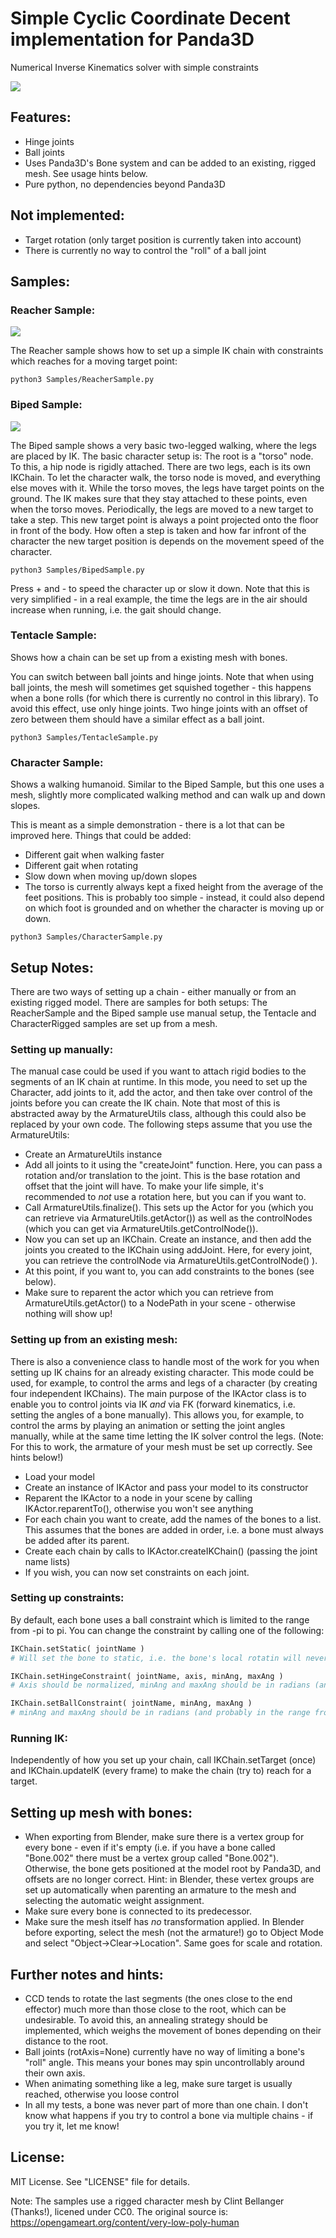 Simple Cyclic Coordinate Decent implementation for Panda3D
===========================================================
Numerical Inverse Kinematics solver with simple constraints

![](CCDIK-2020-12-29_17.31.24.gif)

Features:
---------
- Hinge joints
- Ball joints
- Uses Panda3D's Bone system and can be added to an existing, rigged mesh. See usage hints below.
- Pure python, no dependencies beyond Panda3D

Not implemented:
----------------
- Target rotation (only target position is currently taken into account)
- There is currently no way to control the "roll" of a ball joint

Samples:
---------------

### Reacher Sample: ###

![](IK-2021-03-08_22.14.25.gif)

The Reacher sample shows how to set up a simple IK chain with constraints which reaches for a moving target point:

```
python3 Samples/ReacherSample.py
```

### Biped Sample: ###

![](Biped.gif)

The Biped sample shows a very basic two-legged walking, where the legs are placed by IK. The basic character setup is: The root is a "torso" node. To this, a hip node is rigidly attached. There are two legs, each is its own IKChain. To let the character walk, the torso node is moved, and everything else moves with it.
While the torso moves, the legs have target points on the ground. The IK makes sure that they stay attached to these points, even when the torso moves. Periodically, the legs are moved to a new target to take a step. This new target point is always a point projected onto the floor in front of the body. How often a step is taken and how far infront of the character the new target position is depends on the movement speed of the character.

```
python3 Samples/BipedSample.py
```

Press + and - to speed the character up or slow it down. Note that this is very simplified - in a real example, the time the legs are in the air should increase when running, i.e. the gait should change.

### Tentacle Sample: ###

Shows how a chain can be set up from a existing mesh with bones.

You can switch between ball joints and hinge joints. Note that when using ball joints, the mesh will sometimes get squished together - this happens when a bone rolls (for which there is currently no control in this library).
To avoid this effect, use only hinge joints. Two hinge joints with an offset of zero between them should have a similar effect as a ball joint.

```
python3 Samples/TentacleSample.py
```

### Character Sample: ###

Shows a walking humanoid. Similar to the Biped Sample, but this one uses a mesh, slightly more complicated walking method and can walk up and down slopes.

This is meant as a simple demonstration - there is a lot that can be improved here. Things that could be added:
- Different gait when walking faster
- Different gait when rotating
- Slow down when moving up/down slopes
- The torso is currently always kept a fixed height from the average of the feet positions. This is probably too simple - instead, it could also depend on which foot is grounded and on whether the character is moving up or down.

```
python3 Samples/CharacterSample.py
```

Setup Notes:
------------

There are two ways of setting up a chain - either manually or from an existing rigged model. There are samples for both setups: The ReacherSample and the Biped sample use manual setup, the Tentacle and CharacterRigged samples are set up from a mesh.

### Setting up manually:
The manual case could be used if you want to attach rigid bodies to the segments of an IK chain at runtime. In this mode, you need to set up the Character, add joints to it, add the actor, and then take over control of the joints before you can create the IK chain. Note that most of this is abstracted away by the ArmatureUtils class, although this could also be replaced by your own code. The following steps assume that you use the ArmatureUtils:

- Create an ArmatureUtils instance
- Add all joints to it using the "createJoint" function. Here, you can pass a rotation and/or translation to the joint. This is the base rotation and offset that the joint will have. To make your life simple, it's recommended to _not_ use a rotation here, but you can if you want to.
- Call ArmatureUtils.finalize(). This sets up the Actor for you (which you can retrieve via ArmatureUtils.getActor()) as well as the controlNodes (which you can get via ArmatureUtils.getControlNode()).
- Now you can set up an IKChain. Create an instance, and then add the joints you created to the IKChain using addJoint. Here, for every joint, you can retrieve the controlNode via ArmatureUtils.getControlNode() ).
- At this point, if you want to, you can add constraints to the bones (see below).
- Make sure to reparent the actor which you can retrieve from ArmatureUtils.getActor() to a NodePath in your scene - otherwise nothing will show up!

### Setting up from an existing mesh:

There is also a convenience class to handle most of the work for you when setting up IK chains for an already existing character. This mode could be used, for example, to control the arms and legs of a character (by creating four independent IKChains). The main purpose of the IKActor class is to enable you to control joints via IK _and_ via FK (forward kinematics, i.e. setting the angles of a bone manually). This allows you, for example, to control the arms by playing an animation or setting the joint angles manually, while at the same time letting the IK solver control the legs.
(Note: For this to work, the armature of your mesh must be set up correctly. See hints below!)

- Load your model
- Create an instance of IKActor and pass your model to its constructor
- Reparent the IKActor to a node in your scene by calling IKActor.reparentTo(), otherwise you won't see anything
- For each chain you want to create, add the names of the bones to a list. This assumes that the bones are added in order, i.e. a bone must always be added after its parent.
- Create each chain by calls to IKActor.createIKChain() (passing the joint name lists)
- If you wish, you can now set constraints on each joint.

### Setting up constraints: ###

By default, each bone uses a ball constraint which is limited to the range from -pi to pi. You can change the constraint by calling one of the following:

```python
IKChain.setStatic( jointName )
# Will set the bone to static, i.e. the bone's local rotatin will never be changed by the IK solver.
```
```python
IKChain.setHingeConstraint( jointName, axis, minAng, maxAng )
# Axis should be normalized, minAng and maxAng should be in radians (and probably in the range from -pi to pi).
```
```python
IKChain.setBallConstraint( jointName, minAng, maxAng )
# minAng and maxAng should be in radians (and probably in the range from -pi to pi).
```

### Running IK: ###

Independently of how you set up your chain, call IKChain.setTarget (once) and IKChain.updateIK (every frame) to make the chain (try to) reach for a target.

Setting up mesh with bones:
---------------------------
- When exporting from Blender, make sure there is a vertex group for every bone - even if it's empty (i.e. if you have a bone called "Bone.002" there must be a vertex group called "Bone.002"). Otherwise, the bone gets positioned at the model root by Panda3D, and offsets are no longer correct. Hint: in Blender, these vertex groups are set up automatically when parenting an armature to the mesh and selecting the automatic weight assignment.
- Make sure every bone is connected to its predecessor.
- Make sure the mesh itself has _no_ transformation applied. In Blender before exporting, select the mesh (not the armature!) go to Object Mode and select "Object->Clear->Location". Same goes for scale and rotation.

Further notes and hints:
--------
- CCD tends to rotate the last segments (the ones close to the end effector) much more than those close to the root, which can be undesirable. To avoid this, an annealing strategy should be implemented, which weighs the movement of bones depending on their distance to the root.
- Ball joints (rotAxis=None) currently have no way of limiting a bone's "roll" angle. This means your bones may spin uncontrollably around their own axis.
- When animating something like a leg, make sure target is usually reached, otherwise you loose control
- In all my tests, a bone was never part of more than one chain. I don't know what happens if you try to control a bone via multiple chains - if you try it, let me know!

License:
---------------------------

MIT License. See "LICENSE" file for details.

Note: The samples use a rigged character mesh by Clint Bellanger (Thanks!), licened under CC0. The original source is: https://opengameart.org/content/very-low-poly-human
